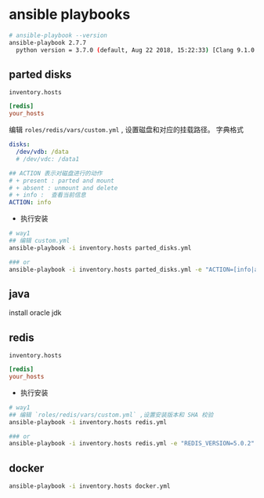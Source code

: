 # ansible playbooks

```bash
# ansible-playbook --version
ansible-playbook 2.7.7
  python version = 3.7.0 (default, Aug 22 2018, 15:22:33) [Clang 9.1.0 (clang-902.0.39.2)]
```

## parted disks

`inventory.hosts`

```ini
[redis]
your_hosts
```

编辑 `roles/redis/vars/custom.yml` , 设置磁盘和对应的挂载路径。 字典格式

```yml
disks:
  /dev/vdb: /data
  # /dev/vdc: /data1

## ACTION 表示对磁盘进行的动作
# + present : parted and mount
# + absent : unmount and delete
# + info :  查看当前信息
ACTION: info
```

+ 执行安装
```bash
# way1
## 编辑 custom.yml
ansible-playbook -i inventory.hosts parted_disks.yml

### or
ansible-playbook -i inventory.hosts parted_disks.yml -e "ACTION=[info|absent|present]"
```


## java

install oracle jdk

## redis

`inventory.hosts`

```ini
[redis]
your_hosts
```

+ 执行安装
```bash
# way1
## 编辑 `roles/redis/vars/custom.yml` ,设置安装版本和 SHA 校验
ansible-playbook -i inventory.hosts redis.yml

### or
ansible-playbook -i inventory.hosts redis.yml -e "REDIS_VERSION=5.0.2" -e "REDIS_DOWNLOAD_SHA=xxxxxx"
```


## docker

```bash
ansible-playbook -i inventory.hosts docker.yml
```
